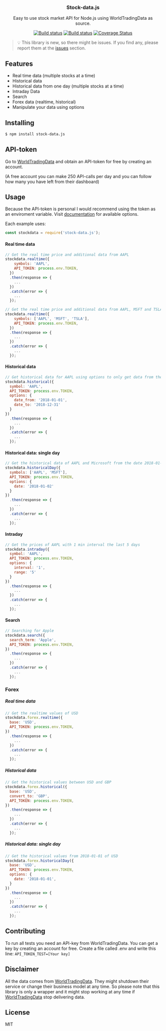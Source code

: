 <h3 align='center'>Stock-data.js</h3>
<p align="center">
  Easy to use stock market API for Node.js using WorldTradingData as source.
</p>

<p align="center">
  <a href='https://www.npmjs.com/package/stock-data.js'><img src='https://img.shields.io/npm/v/stock-data.js.svg' alt='Build status' /></a>
  <a href='https://travis-ci.com/davidsoederberg/stock-data'><img src='https://travis-ci.com/davidsoederberg/stock-data.js.svg' alt='Build status' /></a>
  <a href='https://coveralls.io/github/davidsoederberg/stock-data.js'><img src='https://coveralls.io/repos/github/davidsoederberg/stock-data.js/badge.svg' alt='Coverage Status' /></a>
</p>


> :bulb: This library is new, so there might be issues. If you find any, please report them at the
[issues](https://github.com/davidsoederberg/stock-data.js/issues) section.

## Features

- Real time data (multiple stocks at a time)
- Historical data 
- Historical data from one day (multiple stocks at a time)
- Intraday Data
- Search
- Forex data (realtime, historical)
- Manipulate your data using options

## Installing

```bash
$ npm install stock-data.js
```
## API-token

Go to [WorldTradingData](https://www.worldtradingdata.com/) and obtain an API-token for free by creating an account.

(A free account you can make 250 API-calls per day and you can follow how many you have left from their dashboard)

## Usage

Because the API-token is personal I would recommend using the token as an enviroment variable.
Visit [documentation](https://www.worldtradingdata.com/documentation) for available options.

Each example uses:
```js
const stockdata = require('stock-data.js');
```
#### Real time data

```js
// Get the real time price and additional data from AAPL
stockdata.realtime({
    symbols: 'AAPL',
    API_TOKEN: process.env.TOKEN,
  })
  .then(response => {
    ...
  })
  .catch(error => {
    ...
  });
```

```js
// Get the real time price and additional data from AAPL, MSFT and TSLA
stockdata.realtime({
    symbols: ['AAPL', 'MSFT', 'TSLA'],
    API_TOKEN: process.env.TOKEN,
  })
  .then(response => {
    ...
  })
  .catch(error => {
    ...
  });
```
#### Historical data

```js
// Get historical data for AAPL using options to only get data from the year 2018
stockdata.historical({
  symbol: 'AAPL',
  API_TOKEN: process.env.TOKEN,
  options: {
    date_from: '2018-01-01',
    date_to: '2018-12-31'
  }
})
  .then(response => {
    ...
  })
  .catch(error => {
    ...
  });
```
#### Historical data: single day

```js
// Get the historical data of AAPL and Microsoft from the date 2018-01-02
stockdata.historicalDay({
  symbols: ['AAPL', 'MSFT'],
  API_TOKEN: process.env.TOKEN,
  options: {
    date: '2018-01-02'
  }
})
  .then(response => {
    ...
  })
  .catch(error => {
    ...
  });
```
#### Intraday

```js
// Get the prices of AAPL with 1 min interval the last 5 days
stockdata.intraday({
  symbol: 'AAPL',
  API_TOKEN: process.env.TOKEN,
  options: {
    interval: '1',
    range: '5'
  }
})
  .then(response => {
    ...
  })
  .catch(error => {
    ...
  });
```

#### Search

```js
// Searching for Apple
stockdata.search({
  search_term: 'Apple',
  API_TOKEN: process.env.TOKEN,
})
  .then(response => {
    ...
  })
  .catch(error => {
    ...
  });
```

### Forex

##### Real time data

```js
// Get the realtime values of USD
stockdata.forex.realtime({
  base: 'USD',
  API_TOKEN: process.env.TOKEN,
})
  .then(response => {
    ...
  })
  .catch(error => {
    ...
  });
```
##### Historical data

```js
// Get the historical values between USD and GBP
stockdata.forex.historical({
  base: 'USD',
  convert_to: 'GBP',
  API_TOKEN: process.env.TOKEN,
})
  .then(response => {
    ...
  })
  .catch(error => {
    ...
  });
```
##### Historical data: single day

```js
// Get the historical values from 2018-01-01 of USD
stockdata.forex.historicalDay({
  base: 'USD',
  API_TOKEN: process.env.TOKEN,
  options: {
    date: '2018-01-01',
  }
})
  .then(response => {
    ...
  })
  .catch(error => {
    ...
  });
```
## Contributing

To run all tests you need an API-key from WorldTradingData. You can get a key by creating an account for free. Create a file called .env and write this line: ```API_TOKEN_TEST=[Your key]```

## Disclaimer

All the data comes from [WorldTradingData](https://www.worldtradingdata.com/). They might shutdown their service or change their business model at any time. So please note that this library is only a wrapper and it might stop working at any time if [WorldTradingData](https://www.worldtradingdata.com/) stop delivering data.

## License

MIT
